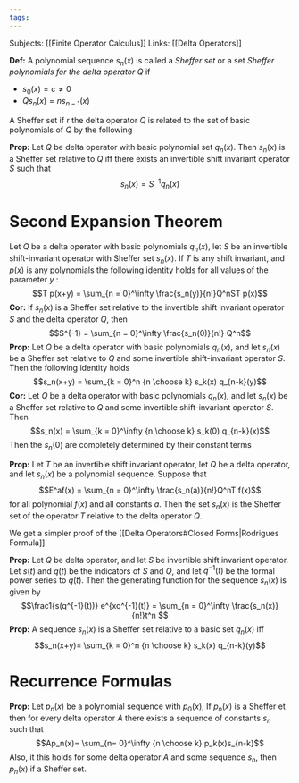 ```yaml
---
tags:
---
```

Subjects: [[Finite Operator Calculus]]
Links: [[Delta Operators]]

**Def:** A polynomial sequence $s_n(x)$ is called a *Sheffer set* or a set *Sheffer polynomials for the delta operator* $Q$ if
- $s_0(x) = c \ne 0$
- $Qs_n(x) = ns_{n-1}(x)$

A Sheffer set if r the delta operator $Q$ is related to the set of basic polynomials of $Q$ by the following

**Prop:** Let $Q$ be delta operator with basic polynomial set $q_n(x)$. Then $s_n(x)$ is a Sheffer set relative to $Q$ iff there exists an invertible shift invariant operator $S$ such that $$s_n(x) = S^{-1}q_n(x)$$
# Second Expansion Theorem
Let $Q$ be a delta operator with basic polynomials $q_n(x)$, let $S$ be an invertible shift-invariant operator with Sheffer set $s_n(x)$. If $T$ is any shift invariant, and $p(x)$ is any polynomials the following identity holds for all values of the parameter $y$ : $$T p(x+y) = \sum_{n = 0}^\infty \frac{s_n(y)}{n!}Q^nST p(x)$$
**Cor:** If $s_n(x)$ is a Sheffer set relative to the invertible shift invariant operator $S$ and the delta operator $Q$, then $$S^{-1} = \sum_{n = 0}^\infty \frac{s_n(0)}{n!} Q^n$$
**Prop:** Let $Q$ be a delta operator with basic polynomials $q_n(x)$, and let $s_n(x)$ be a Sheffer set relative to $Q$ and some invertible shift-invariant operator $S$. Then the following identity holds $$s_n(x+y) = \sum_{k = 0}^n {n \choose k} s_k(x) q_{n-k}(y)$$
**Cor:** Let $Q$ be a delta operator with basic polynomials $q_n(x)$, and let $s_n(x)$ be a Sheffer set relative to $Q$ and some invertible shift-invariant operator $S$. Then $$s_n(x) = \sum_{k = 0}^\infty {n \choose k} s_k(0) q_{n-k}(x)$$Then the $s_n(0)$ are completely determined by their constant terms

**Prop:** Let $T$ be an invertible shift invariant operator, let $Q$ be a delta operator, and let $s_n(x)$ be a polynomial sequence. Suppose that $$E^af(x) = \sum_{n  = 0}^\infty \frac{s_n(a)}{n!}Q^nT f(x)$$for all polynomial $f(x)$ and all constants $a$. Then the set $s_n(x)$ is the Sheffer set of the operator $T$ relative to the delta operator $Q$. 

We get a simpler proof of the [[Delta Operators#Closed Forms|Rodrigues Formula]] 

**Prop:** Let $Q$ be delta operator, and let $S$ be invertible shift invariant operator. Let $s(t)$ and $q(t)$ be the indicators of $S$ and $Q$, and let $q^{-1}(t)$ be the formal power series to $q(t)$. Then the generating function for the sequence $s_n(x)$ is given by $$\frac1{s(q^{-1}(t))} e^{xq^{-1}(t)} = \sum_{n = 0}^\infty \frac{s_n(x)}{n!}t^n $$
**Prop:** A sequence $s_n(x)$ is a Sheffer set relative to a basic set $q_n(x)$ iff $$s_n(x+y)= \sum_{k = 0}^n {n \choose k} s_k(x) q_{n-k}(y)$$
# Recurrence Formulas

**Prop:** Let $p_n(x)$ be a polynomial sequence with $p_0(x)$, If $p_n(x)$ is a Sheffer et then for every delta operator $A$ there exists a sequence of constants $s_n$ such that $$Ap_n(x)= \sum_{n= 0}^\infty {n \choose k} p_k(x)s_{n-k}$$Also, it this holds for some delta operator $A$ and some sequence $s_n$, then $p_n(x)$ if a Sheffer set. 